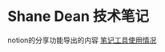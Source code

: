 # Shane Dean 技术笔记

notion的分享功能导出的内容 [笔记工具使用情况](https://shanedean.notion.site/0fe88b1c404841b186a1f7c95b3a41ca)
